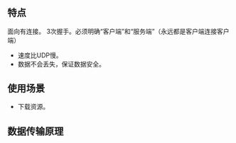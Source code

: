 #

## 特点
面向有连接。
3次握手。必须明确“客户端”和“服务端”（永远都是客户端连接客户端）
- 速度比UDP慢。
- 数据不会丢失，保证数据安全。

## 使用场景
- 下载资源。

## 数据传输原理
